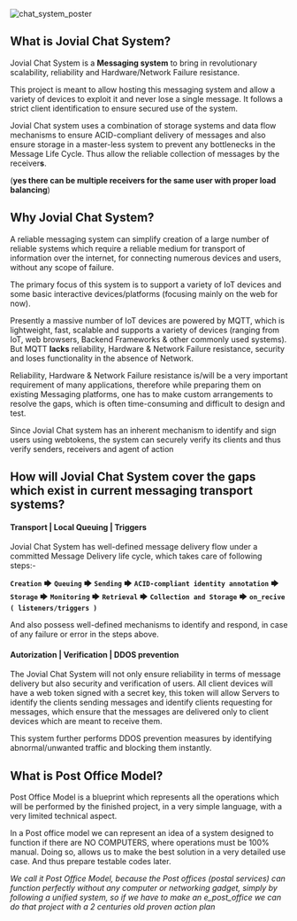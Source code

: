 ![chat_system_poster](./chat_system_poster.png)

## What is Jovial Chat System?

Jovial Chat System is a **Messaging system** to bring in revolutionary scalability, reliability and Hardware/Network Failure resistance.

This project is meant to allow hosting this messaging system and allow a variety of devices to exploit it and never lose a single message. It follows a strict client identification to ensure secured use of the system.

Jovial Chat system uses a combination of storage systems and data flow mechanisms to ensure ACID-compliant delivery of messages and also ensure storage in a master-less system to prevent any bottlenecks in the Message Life Cycle. Thus allow the reliable collection of messages by the receiver**s**.

(**yes there can be multiple receivers for the same user with proper load balancing**)

## Why Jovial Chat System?

A reliable messaging system can simplify creation of a large number of reliable systems which require a reliable medium for transport of information over the internet, for connecting numerous devices and users, without any scope of failure.

The primary focus of this system is to support a variety of IoT devices and some basic interactive devices/platforms (focusing mainly on the web for now).

Presently a massive number of IoT devices are powered by MQTT, which is lightweight, fast, scalable and supports a variety of devices (ranging from IoT, web browsers, Backend Frameworks & other commonly used systems). But MQTT **lacks** reliability, Hardware & Network Failure resistance, security and loses functionality in the absence of Network.

Reliability, Hardware & Network Failure resistance is/will be a very important requirement of many applications, therefore while preparing them on existing Messaging platforms, one has to make custom arrangements to resolve the gaps, which is often time-consuming and difficult to design and test.

Since Jovial Chat system has an inherent mechanism to identify and sign users using webtokens, the system can securely verify its clients and thus verify senders, receivers and agent of action

## How will Jovial Chat System cover the gaps which exist in current messaging transport systems?

#### Transport | Local Queuing | Triggers

Jovial Chat System has well-defined message delivery flow under a committed Message Delivery life cycle, which takes care of following steps:-

**`Creation`** 🡆 **`Queuing`** 🡆 **`Sending`** 🡆 **`ACID-compliant identity annotation`** 🡆 **`Storage`** 🡆  **`Monitoring`** 🡆 **`Retrieval`** 🡆 **`Collection and Storage`** 🡆 **`on_recive ( listeners/triggers )`**

And also possess well-defined mechanisms to identify and respond, in case of any failure or error in the steps above.

#### Autorization | Verification | DDOS prevention

The Jovial Chat System will not only ensure reliability in terms of message delivery but also security and verification of users. All client devices will have a web token signed with a secret key, this token will allow Servers to identify the clients sending messages and identify clients requesting for messages, which ensure that the messages are delivered only to client devices which are meant to receive them.

This system further performs DDOS prevention measures by identifying abnormal/unwanted traffic and blocking them instantly.

## What is Post Office Model?

Post Office Model is a blueprint which represents all the operations which will be performed by the finished project, in a very simple language, with a very limited technical aspect.

In a Post office model we can represent an idea of a system designed to function if there are NO COMPUTERS, where operations must be 100% manual. 
Doing so, allows us to make the best solution in a very detailed use case. And thus prepare testable codes later.

*We call it Post Office Model, because the Post offices (postal services) can function perfectly without any computer or networking gadget, simply by following a unified system, so if we have to make an e_post_office we can do that project with a 2 centuries old proven action plan*

